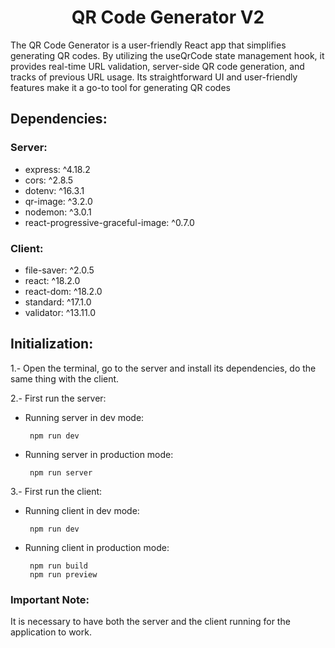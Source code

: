 <h1 align="center">QR Code Generator V2</h1>
The QR Code Generator is a user-friendly React app that simplifies generating QR codes. By utilizing the useQrCode state management hook, it provides real-time URL validation, server-side QR code generation, and tracks of previous URL usage. Its straightforward UI and user-friendly features make it a go-to tool for generating QR codes

## Dependencies:

### Server:
- express: ^4.18.2
- cors: ^2.8.5
- dotenv: ^16.3.1
- qr-image: ^3.2.0
- nodemon: ^3.0.1
- react-progressive-graceful-image: ^0.7.0

### Client:
- file-saver: ^2.0.5
- react: ^18.2.0
- react-dom: ^18.2.0
- standard: ^17.1.0
- validator: ^13.11.0

## Initialization:
1.- Open the terminal, go to the server and install its dependencies, do the same thing with the client.

2.- First run the server:
 - Running server in dev mode:
    ```
     npm run dev
    ```
- Running server in production mode:
    ```
     npm run server
    ```
3.- First run the client:
 - Running client in dev mode:
    ```
     npm run dev
    ```
- Running client in production mode:
    ```
     npm run build
     npm run preview
    ```

### Important Note: 
It is necessary to have both the server and the client running for the application to work.
